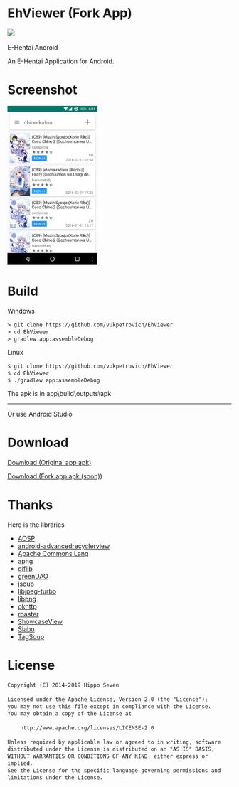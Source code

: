 # EhViewer (Fork App)

<img src="./art/launcher_icon-web.png" width="20%"/>

E-Hentai Android

An E-Hentai Application for Android.

# Screenshot

<img src="./art/screenshot-01.png" width="40%"/>

# Build

Windows

    > git clone https://github.com/vukpetrovich/EhViewer
    > cd EhViewer
    > gradlew app:assembleDebug

Linux

    $ git clone https://github.com/vukpetrovich/EhViewer
    $ cd EhViewer
    $ ./gradlew app:assembleDebug

The apk is in app\build\outputs\apk

----------------

Or use Android Studio

# Download

[Download (Original app apk)](https://github.com/seven332/EhViewer/releases)

[Download (Fork app apk (soon))](https://github.com/vukpetrovich/EhViewer/releases)

# Thanks

Here is the libraries

- [AOSP](http://source.android.com/)
- [android-advancedrecyclerview](https://github.com/h6ah4i/android-advancedrecyclerview)
- [Apache Commons Lang](https://commons.apache.org/proper/commons-lang/)
- [apng](http://apng.sourceforge.net/)
- [giflib](http://giflib.sourceforge.net)
- [greenDAO](https://github.com/greenrobot/greenDAO)
- [jsoup](https://github.com/jhy/jsoup)
- [libjpeg-turbo](http://libjpeg-turbo.virtualgl.org/)
- [libpng](http://www.libpng.org/pub/png/libpng.html)
- [okhttp](https://github.com/square/okhttp)
- [roaster](https://github.com/forge/roaster)
- [ShowcaseView](https://github.com/amlcurran/ShowcaseView)
- [Slabo](https://github.com/TiroTypeworks/Slabo)
- [TagSoup](http://home.ccil.org/~cowan/tagsoup/)

# License

    Copyright (C) 2014-2019 Hippo Seven

    Licensed under the Apache License, Version 2.0 (the "License");
    you may not use this file except in compliance with the License.
    You may obtain a copy of the License at

        http://www.apache.org/licenses/LICENSE-2.0

    Unless required by applicable law or agreed to in writing, software
    distributed under the License is distributed on an "AS IS" BASIS,
    WITHOUT WARRANTIES OR CONDITIONS OF ANY KIND, either express or implied.
    See the License for the specific language governing permissions and
    limitations under the License.
